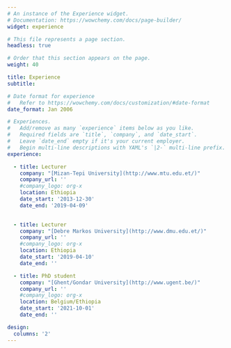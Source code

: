 ```yaml
---
# An instance of the Experience widget.
# Documentation: https://wowchemy.com/docs/page-builder/
widget: experience

# This file represents a page section.
headless: true

# Order that this section appears on the page.
weight: 40

title: Experience
subtitle:

# Date format for experience
#   Refer to https://wowchemy.com/docs/customization/#date-format
date_format: Jan 2006

# Experiences.
#   Add/remove as many `experience` items below as you like.
#   Required fields are `title`, `company`, and `date_start`.
#   Leave `date_end` empty if it's your current employer.
#   Begin multi-line descriptions with YAML's `|2-` multi-line prefix.
experience:

  - title: Lecturer
    company: "[Mizan-Tepi University](http://www.mtu.edu.et/)" 
    company_url: ''
    #company_logo: org-x
    location: Ethiopia
    date_start: '2013-12-30'
    date_end: '2019-04-09'
    

  - title: Lecturer
    company: "[Debre Markos University](http://www.dmu.edu.et/)" 
    company_url: ''
    #company_logo: org-x
    location: Ethiopia
    date_start: '2019-04-10'
    date_end: ''

  - title: PhD student
    company: "[Ghent/Gondar University](http://www.ugent.be/)" 
    company_url: ''
    #company_logo: org-x
    location: Belgium/Ethiopia
    date_start: '2021-10-01'
    date_end: ''

design:
  columns: '2'
---
```

